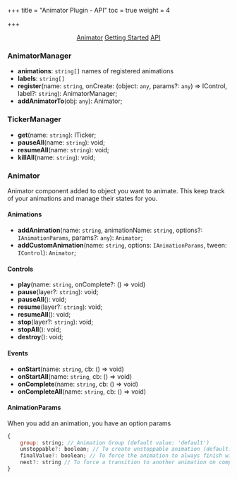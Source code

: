 +++
title = "Animator Plugin - API"
toc = true
weight = 4

+++

<div style="text-align: center">
    <a class="btn btn-default" href="/Fatina/plugins/animator/">Animator</a>
    <a class="btn btn-default" href="/Fatina/plugins/animator-usage/">Getting Started</a>
    <a class="btn btn-primary" href="/Fatina/plugins/animator-api/">API</a>
</div>

### AnimatorManager
* **animations**: `string[]` names of registered animations
* **labels**: `string[]`
* **register**(name: `string`, onCreate: (object: `any`, params?: `any`) => IControl, label?: `string`): AnimatorManager;
* **addAnimatorTo**(obj: `any`): Animator;

### TickerManager
* **get**(name: `string`): ITicker;
* **pauseAll**(name: `string`): void;
* **resumeAll**(name: `string`): void;
* **killAll**(name: `string`): void;

### Animator
Animator component added to object you want to animate. This keep track of your animations and manage their states for you.

#### Animations
* **addAnimation**(name: `string`, animationName: `string`, options?: `IAnimationParams`, params?: `any`): `Animator`;
* **addCustomAnimation**(name: `string`, options: `IAnimationParams`, tween: `IControl`): `Animator`;

#### Controls
* **play**(name: `string`, onComplete?: () => void)
* **pause**(layer?: `string`): void;
* **pauseAll**(): void;
* **resume**(layer?: `string`): void;
* **resumeAll**(): void;
* **stop**(layer?: `string`): void;
* **stopAll**(): void;
* **destroy**(): void;

#### Events
* **onStart**(name: `string`, cb: () => void)
* **onStartAll**(name: `string`, cb: () => void)
* **onComplete**(name: `string`, cb: () => void)
* **onCompleteAll**(name: `string`, cb: () => void)

#### AnimationParams
When you add an animation, you have an option params
```js
{
	group: string; // Animation Group (default value: 'default')
	unstoppable?: boolean; // To create unstoppable animation (default: false)
	finalValue?: boolean; // To force the animation to always finish with final values, even if skipped
	next?: string // To force a transition to another animation on complete
}
```